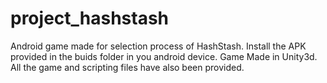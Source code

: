 # project_hashstash
Android game made for selection process of HashStash.
Install the APK provided in the buids folder in you android device.
Game Made in Unity3d.
All the game and scripting files have also been provided.
